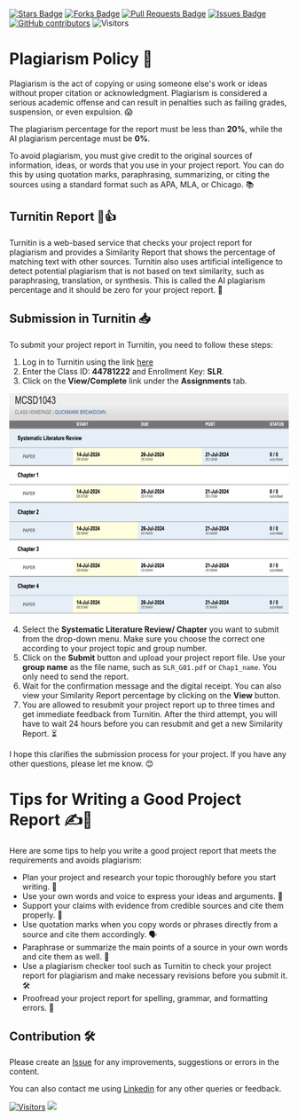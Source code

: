 <a href="https://github.com/drshahizan/research-design/stargazers"><img src="https://img.shields.io/github/stars/drshahizan/research-design" alt="Stars Badge"/></a>
<a href="https://github.com/drshahizan/research-design/network/members"><img src="https://img.shields.io/github/forks/drshahizan/research-design" alt="Forks Badge"/></a>
<a href="https://github.com/drshahizan/research-design/pulls"><img src="https://img.shields.io/github/issues-pr/drshahizan/research-design" alt="Pull Requests Badge"/></a>
<a href="https://github.com/drshahizan/research-design"><img src="https://img.shields.io/github/issues/drshahizan/research-design" alt="Issues Badge"/></a>
<a href="https://github.com/drshahizan/research-design/graphs/contributors"><img alt="GitHub contributors" src="https://img.shields.io/github/contributors/drshahizan/research-design?color=2b9348"></a>
![Visitors](https://api.visitorbadge.io/api/visitors?path=https%3A%2F%2Fgithub.com%2Fdrshahizan%2BDM&labelColor=%23d9e3f0&countColor=%23697689&style=flat)

# Plagiarism Policy 🚫

Plagiarism is the act of copying or using someone else's work or ideas without proper citation or acknowledgment. Plagiarism is considered a serious academic offense and can result in penalties such as failing grades, suspension, or even expulsion. 😱

The plagiarism percentage for the report must be less than **20%**, while the AI plagiarism percentage must be **0%**.

To avoid plagiarism, you must give credit to the original sources of information, ideas, or words that you use in your project report. You can do this by using quotation marks, paraphrasing, summarizing, or citing the sources using a standard format such as APA, MLA, or Chicago. 📚

## Turnitin Report 📄👍

Turnitin is a web-based service that checks your project report for plagiarism and provides a Similarity Report that shows the percentage of matching text with other sources. Turnitin also uses artificial intelligence to detect potential plagiarism that is not based on text similarity, such as paraphrasing, translation, or synthesis. This is called the AI plagiarism percentage and it should be zero for your project report. 🧠

## Submission in Turnitin 📥

To submit your project report in Turnitin, you need to follow these steps:
1. Log in to Turnitin using the link [here](https://www.turnitin.com/login_page.asp)
2. Enter the Class ID: **44781222** and Enrollment Key: **SLR**.
3. Click on the **View/Complete** link under the **Assignments** tab.

<p align="center">
<img src="../images/turnitin.png"  height="400" />
</p>
   
4. Select the **Systematic Literature Review/ Chapter** you want to submit from the drop-down menu. Make sure you choose the correct one according to your project topic and group number. 
5. Click on the **Submit** button and upload your project report file. Use your **group name** as the file name, such as `SLR_G01.pdf` or `Chap1_name`. You only need to send the report.
6. Wait for the confirmation message and the digital receipt. You can also view your Similarity Report percentage by clicking on the **View** button.
7. You are allowed to resubmit your project report up to three times and get immediate feedback from Turnitin. After the third attempt, you will have to wait 24 hours before you can resubmit and get a new Similarity Report. ⏳

I hope this clarifies the submission process for your project. If you have any other questions, please let me know. 😊

# Tips for Writing a Good Project Report ✍️👏

Here are some tips to help you write a good project report that meets the requirements and avoids plagiarism:

- Plan your project and research your topic thoroughly before you start writing. 📝
- Use your own words and voice to express your ideas and arguments. 💬
- Support your claims with evidence from credible sources and cite them properly. 🔗
- Use quotation marks when you copy words or phrases directly from a source and cite them accordingly. 🗣️
- Paraphrase or summarize the main points of a source in your own words and cite them as well. 🔄
- Use a plagiarism checker tool such as Turnitin to check your project report for plagiarism and make necessary revisions before you submit it. 🛠️
- Proofread your project report for spelling, grammar, and formatting errors. 📝

## Contribution 🛠️
Please create an [Issue](https://github.com/drshahizan/BDM/issues) for any improvements, suggestions or errors in the content.

You can also contact me using [Linkedin](https://www.linkedin.com/in/drshahizan/) for any other queries or feedback.

[![Visitors](https://api.visitorbadge.io/api/visitors?path=https%3A%2F%2Fgithub.com%2Fdrshahizan&labelColor=%23697689&countColor=%23555555&style=plastic)](https://visitorbadge.io/status?path=https%3A%2F%2Fgithub.com%2Fdrshahizan)
![](https://hit.yhype.me/github/profile?user_id=81284918)
